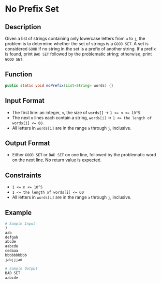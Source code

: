 # No Prefix Set

## Description

Given a list of strings containing only lowercase letters from `a` to `j`, the problem is to determine whether the set of strings is a `GOOD SET`. A set is considered `GOOD` if no string in the set is a prefix of another string. If a prefix is found, print `BAD SET` followed by the problematic string; otherwise, print `GOOD SET`.

## Function

```java
public static void noPrefix(List<String> words) {}
```

## Input Format

- The first line: an integer, `n`, the size of `words[]` &rarr; `1 <= n <= 10^5`.
- The next `n` lines each contain a string, `words[i]` &rarr; `1 <= the length of words[i] <= 60`.
- All letters in `words[i]` are in the range `a` through `j`, inclusive.

## Output Format

- Either `GOOD SET` or `BAD SET` on one line, followed by the problematic word on the next line. No return value is expected.

## Constraints

- `1 <= n <= 10^5`
- `1 <= the length of words[i] <= 60`
- All letters in `words[i]` are in the range `a` through `j`, inclusive.

## Example

```bash
# Sample Input
7
aab
defgab
abcde
aabcde
cedaaa
bbbbbbbbbb
jabjjjad

# Sample Output
BAD SET
aabcde
```
